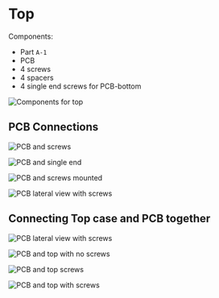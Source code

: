# Top

Components:

- Part `A-1`
- PCB
- 4 screws
- 4 spacers
- 4 single end screws for PCB-bottom

![Components for top](images/top/top_components.jpg)

## PCB Connections

![PCB and screws](images/top/pcb_screws.jpg)

![PCB and single end](images/top/pcb_screws_1.jpg)

![PCB and screws mounted](images/top/pcb_end_screws.jpg)

![PCB lateral view with screws](images/top/pcb_front_screws.jpg)

## Connecting Top case and PCB together

![PCB lateral view with screws](images/top/top_screws_pcb_screws.jpg)

![PCB and top with no screws](images/top/pcb_top_no_screws.jpg)

![PCB and top screws](images/top/top_screws.jpg)

![PCB and top with screws](images/top/pcb_top.jpg)
